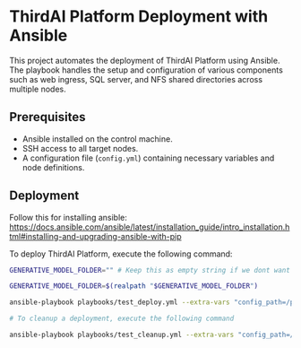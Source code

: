 # ThirdAI Platform Deployment with Ansible

This project automates the deployment of ThirdAI Platform using Ansible. The playbook handles the setup and configuration of various components such as web ingress, SQL server, and NFS shared directories across multiple nodes.

## Prerequisites

- Ansible installed on the control machine.
- SSH access to all target nodes.
- A configuration file (`config.yml`) containing necessary variables and node definitions.

## Deployment


Follow this for installing ansible: https://docs.ansible.com/ansible/latest/installation_guide/intro_installation.html#installing-and-upgrading-ansible-with-pip

To deploy ThirdAI Platform, execute the following command:
```bash
GENERATIVE_MODEL_FOLDER="" # Keep this as empty string if we dont want to use qwen model. 

GENERATIVE_MODEL_FOLDER=$(realpath "$GENERATIVE_MODEL_FOLDER")

ansible-playbook playbooks/test_deploy.yml --extra-vars "config_path=/path/to/your/config.yml generative_model_folder=$GENERATIVE_MODEL_FOLDER"

# To cleanup a deployment, execute the following command

ansible-playbook playbooks/test_cleanup.yml --extra-vars "config_path=/path/to/your/config.yml generative_model_folder=$GENERATIVE_MODEL_FOLDER"

```
